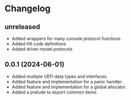 # Changelog

## unreleased

- Added wrappers for many console protocol functions
- Added HII code definitions
- Added driver model protocols

## 0.0.1 (2024-06-01)

- Added multiple UEFI data types and interfaces.
- Added feature and implementation for a panic handler.
- Added feature and implementation for a global allocator.
- Added a prelude to export common items.
